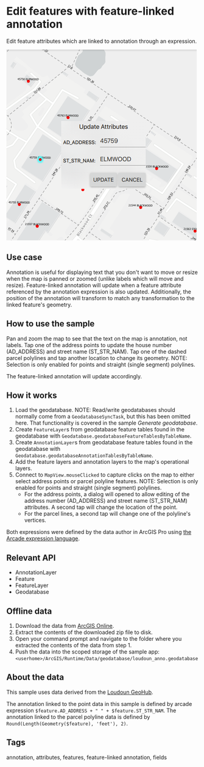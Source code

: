 # Edit features with feature-linked annotation

Edit feature attributes which are linked to annotation through an expression.

![](screenshot.png)

## Use case

Annotation is useful for displaying text that you don't want to move or resize when the map is panned or zoomed (unlike labels which will move and resize). Feature-linked annotation will update when a feature attribute referenced by the annotation expression is also updated. Additionally, the position of the annotation will transform to match any transformation to the linked feature's geometry.

## How to use the sample

Pan and zoom the map to see that the text on the map is annotation, not labels. Tap one of the address points to update the house number (AD_ADDRESS) and street name (ST_STR_NAM). Tap one of the dashed parcel polylines and tap another location to change its geometry. NOTE: Selection is only enabled for points and straight (single segment) polylines.

The feature-linked annotation will update accordingly.

## How it works

1. Load the geodatabase. NOTE: Read/write geodatabases should normally come from a `GeodatabaseSyncTask`, but this has been omitted here. That functionality is covered in the sample *Generate geodatabase*.
2. Create `FeatureLayer`s from geodatabase feature tables found in the geodatabase with `Geodatabase.geodatabaseFeatureTablesByTableName`.
3. Create `AnnotationLayer`s from geodatabase feature tables found in the geodatabase with `Geodatabase.geodatabaseAnnotationTablesByTableName`.
4. Add the feature layers and annotation layers to the map's operational layers.
5. Connect to `MapView.mouseClicked` to capture clicks on the map to either select address points or parcel polyline features.  NOTE: Selection is only enabled for points and straight (single segment) polylines.
    * For the address points, a dialog will opened to allow editing of the address number (AD_ADDRESS) and street name (ST_STR_NAM) attributes. A second tap will change the location of the point.
    * For the parcel lines, a second tap will change one of the polyline's vertices.

Both expressions were defined by the data author in ArcGIS Pro using [the Arcade expression language](https://developers.arcgis.com/arcade/).

## Relevant API

* AnnotationLayer
* Feature
* FeatureLayer
* Geodatabase

## Offline data

1. Download the data from [ArcGIS Online](https://arcgisruntime.maps.arcgis.com/home/item.html?id=74c0c9fa80f4498c9739cc42531e9948).
2. Extract the contents of the downloaded zip file to disk.
3. Open your command prompt and navigate to the folder where you extracted the contents of the data from step 1.
4. Push the data into the scoped storage of the sample app:
`<userhome>/ArcGIS/Runtime/Data/geodatabase/loudoun_anno.geodatabase`

## About the data

This sample uses data derived from the [Loudoun GeoHub](https://geohub-loudoungis.opendata.arcgis.com/).

The annotation linked to the point data in this sample is defined by arcade expression `$feature.AD_ADDRESS + " " + $feature.ST_STR_NAM`. The annotation linked to the parcel polyline data is defined by `Round(Length(Geometry($feature), 'feet'), 2)`.

## Tags

annotation, attributes, features, feature-linked annotation, fields
